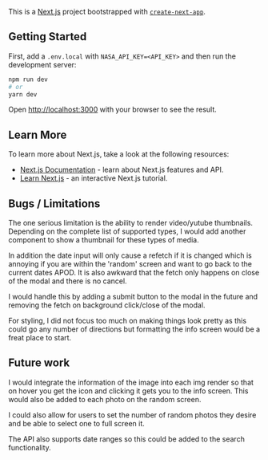 This is a [Next.js](https://nextjs.org/) project bootstrapped with [`create-next-app`](https://github.com/vercel/next.js/tree/canary/packages/create-next-app).

## Getting Started

First, add a `.env.local` with `NASA_API_KEY=<API_KEY>` and then run the development server:

```bash
npm run dev
# or
yarn dev
```

Open [http://localhost:3000](http://localhost:3000) with your browser to see the result.

## Learn More

To learn more about Next.js, take a look at the following resources:

- [Next.js Documentation](https://nextjs.org/docs) - learn about Next.js features and API.
- [Learn Next.js](https://nextjs.org/learn) - an interactive Next.js tutorial.

## Bugs / Limitations

The one serious limitation is the ability to render video/yutube thumbnails. Depending on the complete list of supported types, I would add another component to show a thumbnail for these types of media.

In addition the date input will only cause a refetch if it is changed which is annoying if you are within the 'random' screen and want to go back to the current dates APOD. It is also awkward that the fetch only happens on close of the modal and there is no cancel.

I would handle this by adding a submit button to the modal in the future and removing the fetch on background click/close of the modal.

For styling, I did not focus too much on making things look pretty as this could go any number of directions but formatting the info screen would be a freat place to start.

## Future work

I would integrate the information of the image into each img render so that on hover you get the icon and clicking it gets you to the info screen. This would also be added to each photo on the random screen.

I could also allow for users to set the number of random photos they desire and be able to select one to full screen it.

The API also supports date ranges so this could be added to the search functionality.
